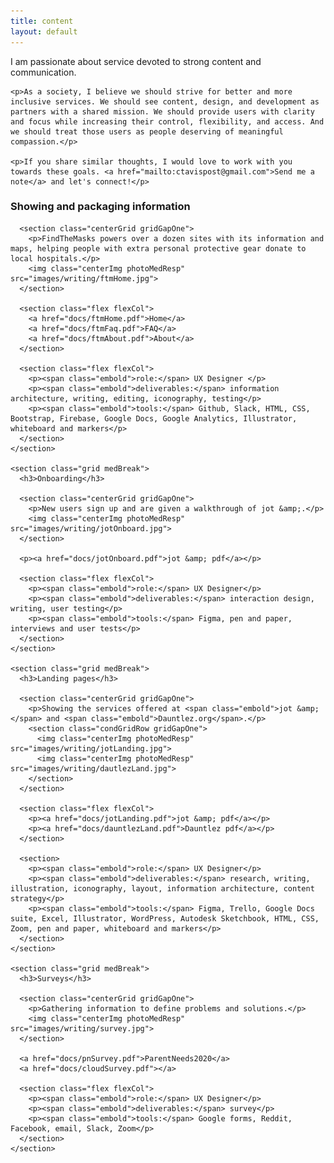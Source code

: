 ```yaml
---
title: content
layout: default
---
```

<article class="aboutContainer contMaxwidth centerGrid">
  <article>
    <p>I am passionate about service devoted to strong content and communication.</p>

    <p>As a society, I believe we should strive for better and more inclusive services. We should see content, design, and development as partners with a shared mission. We should provide users with clarity and focus while increasing their control, flexibility, and access. And we should treat those users as people deserving of meaningful compassion.</p>

    <p>If you share similar thoughts, I would love to work with you towards these goals. <a href="mailto:ctavispost@gmail.com">Send me a note</a> and let's connect!</p>
  </article>

  <article class="medBreak">
    <section class="grid">
      <h3>Showing and packaging information</h3>

      <section class="centerGrid gridGapOne">
        <p>FindTheMasks powers over a dozen sites with its information and maps, helping people with extra personal protective gear donate to local hospitals.</p>
        <img class="centerImg photoMedResp" src="images/writing/ftmHome.jpg">
      </section>

      <section class="flex flexCol">
        <a href="docs/ftmHome.pdf">Home</a>
        <a href="docs/ftmFaq.pdf">FAQ</a>
        <a href="docs/ftmAbout.pdf">About</a>
      </section>

      <section class="flex flexCol">
        <p><span class="embold">role:</span> UX Designer </p>
        <p><span class="embold">deliverables:</span> information architecture, writing, editing, iconography, testing</p>
        <p><span class="embold">tools:</span> Github, Slack, HTML, CSS, Bootstrap, Firebase, Google Docs, Google Analytics, Illustrator, whiteboard and markers</p>
      </section>
    </section>

    <section class="grid medBreak">
      <h3>Onboarding</h3>

      <section class="centerGrid gridGapOne">
        <p>New users sign up and are given a walkthrough of jot &amp;.</p>
        <img class="centerImg photoMedResp" src="images/writing/jotOnboard.jpg">
      </section>

      <p><a href="docs/jotOnboard.pdf">jot &amp; pdf</a></p>

      <section class="flex flexCol">
        <p><span class="embold">role:</span> UX Designer</p>
        <p><span class="embold">deliverables:</span> interaction design, writing, user testing</p>
        <p><span class="embold">tools:</span> Figma, pen and paper, interviews and user tests</p>
      </section>
    </section>

    <section class="grid medBreak">
      <h3>Landing pages</h3>

      <section class="centerGrid gridGapOne">
        <p>Showing the services offered at <span class="embold">jot &amp;</span> and <span class="embold">Dauntlez.org</span>.</p>
        <section class="condGridRow gridGapOne">
          <img class="centerImg photoMedResp" src="images/writing/jotLanding.jpg">
          <img class="centerImg photoMedResp" src="images/writing/dautlezLand.jpg">
        </section>
      </section>

      <section class="flex flexCol">
        <p><a href="docs/jotLanding.pdf">jot &amp; pdf</a></p>
        <p><a href="docs/dauntlezLand.pdf">Dauntlez pdf</a></p>
      </section>

      <section>
        <p><span class="embold">role:</span> UX Designer</p>
        <p><span class="embold">deliverables:</span> research, writing, illustration, iconography, layout, information architecture, content strategy</p>
        <p><span class="embold">tools:</span> Figma, Trello, Google Docs suite, Excel, Illustrator, WordPress, Autodesk Sketchbook, HTML, CSS, Zoom, pen and paper, whiteboard and markers</p>
      </section>
    </section>

    <section class="grid medBreak">
      <h3>Surveys</h3>

      <section class="centerGrid gridGapOne">
        <p>Gathering information to define problems and solutions.</p>
        <img class="centerImg photoMedResp" src="images/writing/survey.jpg">
      </section>

      <a href="docs/pnSurvey.pdf">ParentNeeds2020</a>
      <a href="docs/cloudSurvey.pdf"></a>

      <section class="flex flexCol">
        <p><span class="embold">role:</span> UX Designer</p>
        <p><span class="embold">deliverables:</span> survey</p>
        <p><span class="embold">tools:</span> Google forms, Reddit, Facebook, email, Slack, Zoom</p>
      </section>
    </section>

<!--
  <section class="centerGrid medBreak">
    <h3>Reports and analysis</h3>
    <section class="grid gridGapOne">
      <p>Reccommendations based upon evidence.</p>
      <img class="centerImg photoMedResp" src="images/writing/">
      <a href="docs/"></a>
      <a href="docs/"></a>
      <a href="docs/"></a>
    </section>

    <section  class="flex flexCol">
      <p><span class="embold">role:</span> UX Designer</p>
      <p><span class="embold">deliverables:</span> </p>
      <p><span class="embold">tools:</span> </p>
    </section>
    </section>
-->
  </article>
</article>
